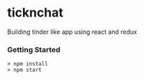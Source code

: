 # ticknchat

Building tinder like app using react and redux

### Getting Started


```
> npm install
> npm start
```
